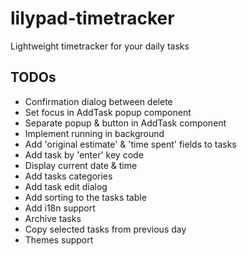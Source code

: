 # lilypad-timetracker

Lightweight timetracker for your daily tasks

## TODOs
* Confirmation dialog between delete
* Set focus in AddTask popup component
* Separate popup & button in AddTask component
* Implement running in background 
* Add 'original estimate' & 'time spent' fields to tasks
* Add task by 'enter' key code
* Display current date & time
* Add tasks categories
* Add task edit dialog
* Add sorting to the tasks table
* Add i18n support
* Archive tasks
* Copy selected tasks from previous day
* Themes support
